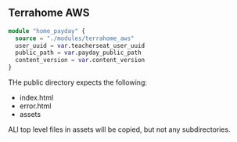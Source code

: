 ## Terrahome AWS
```tf
module "home_payday" {
  source = "./modules/terrahome_aws"
  user_uuid = var.teacherseat_user_uuid
  public_path = var.payday_public_path
  content_version = var.content_version
}
```
THe public directory expects the following:

- index.html
- error.html
- assets

ALl top level files in assets will be copied, but not any subdirectories.